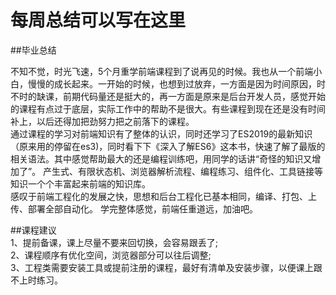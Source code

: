 # 每周总结可以写在这里 

##毕业总结  

不知不觉，时光飞速，5个月重学前端课程到了说再见的时候。我也从一个前端小白，慢慢的成长起来。一开始的时候，也想到过放弃，一方面是因为时间原因，时不时的缺课，前期代码量还是挺大的，再一方面是原来是后台开发人员，感觉开始的课程有点过于底层，实际工作中的帮助不是很大。有些课程到现在还是没有时间补上，以后还得加把劲努力把之前落下的课程。  
通过课程的学习对前端知识有了整体的认识，同时还学习了ES2019的最新知识（原来用的停留在es3)，同时看下下《深入了解ES6》这本书，快速了解了最版的相关语法。其中感觉帮助最大的还是编程训练吧，用同学的话讲“奇怪的知识又增加了”。
产生式、有限状态机、浏览器解析流程、编程练习、组件化、工具链接等知识一个个丰富起来前端的知识库。  
感叹于前端工程化的发展之快，思想和后台工程化已基本相同，编译、打包、上传、部署全部自动化。
学完整体感觉，前端任重道远，加油吧。  

##课程建议  
1、提前备课，课上尽量不要来回切换，会容易跟丢了;  
2、课程顺序有优化空间，浏览器部分可以往后调整;  
3、工程类需要安装工具或提前注册的课程，最好有清单及安装步骤，以便课上跟不上时练习。



